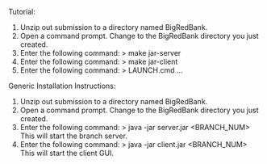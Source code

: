 Tutorial:

1. Unzip out submission to a directory named BigRedBank.
2. Open a command prompt. Change to the BigRedBank directory you just created.
3. Enter the following command:
        > make jar-server
4. Enter the following command:
        > make jar-client
3. Enter the following command:
        > LAUNCH.cmd
...

Generic Installation Instructions:

1. Unzip out submission to a directory named BigRedBank.
2. Open a command prompt. Change to the BigRedBank directory you just created.
3. Enter the following command:
        > java -jar server.jar <BRANCH_NUM>
   This will start the branch server.
4. Enter the following command:
        > java -jar client.jar <BRANCH_NUM>
   This will start the client GUI.
